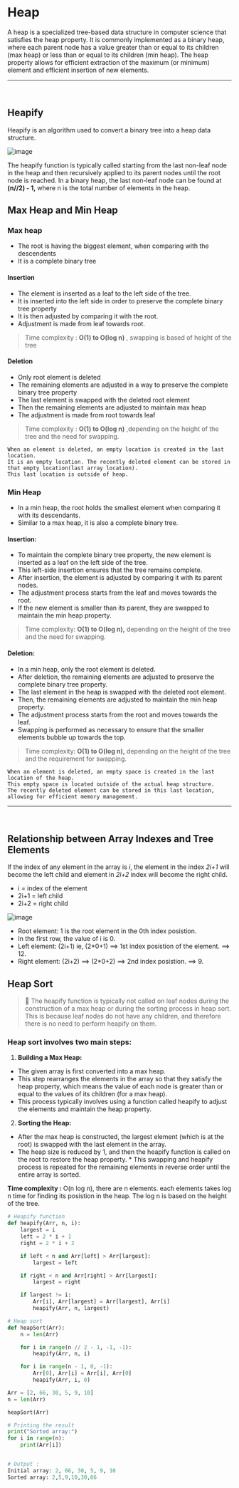 # Heap 

A heap is a specialized tree-based data structure in computer science that satisfies the heap property. It is commonly implemented as a binary heap, where each parent node has a value greater than or equal to its children (max heap) or less than or equal to its children (min heap). The heap property allows for efficient extraction of the maximum (or minimum) element and efficient insertion of new elements.

<hr>
<br>

## Heapify
Heapify is an algorithm used to convert a binary tree into a heap data structure.

![image](images/heapify.png)

The heapify function is typically called starting from the last non-leaf node in the heap and then recursively applied to its parent nodes until the root node is reached.
In a binary heap, the last non-leaf node can be found at  **(n//2) - 1,** where n is the total number of elements in the heap.

## Max Heap and Min Heap
### Max heap

* The root is having the biggest element, when comparing with the descendents 
* It is a complete binary tree
#### **Insertion**
* The element is inserted as a leaf to the left side of the tree.
* It is inserted into the left side in order to preserve the complete binary tree property
* It is then adjusted by comparing it with the root.
* Adjustment is made from leaf towards root.

> Time complexity : **O(1) to O(log n)** , swapping is based of height of the tree

#### **Deletion**
* Only root element is deleted
* The remaining elements are adjusted in a way to preserve the complete binary tree property
* The last element is swapped with the deleted root element
* Then the remaining elements are adjusted to maintain max heap
* The adjustment is made from root towards leaf
> Time complexity : **O(1) to O(log n)** ,depending on the height of the tree and the need for swapping.


```
When an element is deleted, an empty location is created in the last location. 
It is an empty location. The recently deleted element can be stored in that empty location(last array location).
This last location is outside of heap.
```

### Min Heap
* In a min heap, the root holds the smallest element when comparing it with its descendants.
* Similar to a max heap, it is also a complete binary tree.
#### **Insertion**:
* To maintain the complete binary tree property, the new element is inserted as a leaf on the left side of the tree.
* This left-side insertion ensures that the tree remains complete.
* After insertion, the element is adjusted by comparing it with its parent nodes.
* The adjustment process starts from the leaf and moves towards the root.
* If the new element is smaller than its parent, they are swapped to maintain the min heap property.
> Time complexity: **O(1) to O(log n),** depending on the height of the tree and the need for swapping.

#### **Deletion:**
* In a min heap, only the root element is deleted.
* After deletion, the remaining elements are adjusted to preserve the complete binary tree property.
* The last element in the heap is swapped with the deleted root element.
* Then, the remaining elements are adjusted to maintain the min heap property.
* The adjustment process starts from the root and moves towards the leaf.
* Swapping is performed as necessary to ensure that the smaller elements bubble up towards the top.
> Time complexity: **O(1) to O(log n),** depending on the height of the tree and the requirement for swapping.
```
When an element is deleted, an empty space is created in the last location of the heap.
This empty space is located outside of the actual heap structure.
The recently deleted element can be stored in this last location, allowing for efficient memory management.
```

<hr>
<br>

## Relationship between Array Indexes and Tree Elements
If the index of any element in the array is *i*, the element in the index *2i+1* will become the left child and element in *2i+2* index will become the right child.

* i = index of the element
* 2i+1 = left child
* 2i+2 = right child

![image](images/relationship_bw_array_and_heap.png)

* Root element: 1 is the root element in the 0th index posistion.
* In the first row,  the value of i is 0.
* Left element: (2i+1) ie, (2*0+1) ==> 1st index posistion of the element. ==> 12.
* Right element: (2i+2) ==> (2*0+2) ==>  2nd index posistion. ==> 9.


## Heap Sort
>**👋**
> The heapify function is typically not called on leaf nodes during the construction of a max heap or during the sorting process in heap sort. This is because leaf nodes do not have any children, and therefore there is no need to perform heapify on them.

### Heap sort involves two main steps:

1. **Building a Max Heap:** 
* The given array is first converted into a max heap. 
* This step rearranges the elements in the array so that they satisfy the heap property, which means the value of each node is greater than or equal to the values of its children (for a max heap). 
* This process typically involves using a function called heapify to adjust the elements and maintain the heap property.


2. **Sorting the Heap:** 
* After the max heap is constructed, the largest element (which is at the root) is swapped with the last element in the array. 
* The heap size is reduced by 1, and then the heapify function is called on the root to restore the heap property. * This swapping and heapify process is repeated for the remaining elements in reverse order until the entire array is sorted.

**Time complexity :** O(n log n), there are n elements. each elements takes log n time for finding its posistion in the heap. The log n is based on the height of the tree.

```python
# Heapify function
def heapify(Arr, n, i):
    largest = i
    left = 2 * i + 1
    right = 2 * i + 2

    if left < n and Arr[left] > Arr[largest]:
        largest = left

    if right < n and Arr[right] > Arr[largest]:
        largest = right

    if largest != i:
        Arr[i], Arr[largest] = Arr[largest], Arr[i]
        heapify(Arr, n, largest)

# Heap sort
def heapSort(Arr):
    n = len(Arr)

    for i in range(n // 2 - 1, -1, -1):
        heapify(Arr, n, i)

    for i in range(n - 1, 0, -1):
        Arr[0], Arr[i] = Arr[i], Arr[0]
        heapify(Arr, i, 0)

Arr = [2, 66, 30, 5, 9, 10]
n = len(Arr)

heapSort(Arr)

# Printing the result
print("Sorted array:")
for i in range(n):
    print(Arr[i])


# Output :
Initial array: 2, 66, 30, 5, 9, 10
Sorted array: 2,5,9,10,30,66
```
